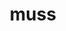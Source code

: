 ---
category: 4-letters
denotation: null
name: muss
reference_link: https://www.etymonline.com/word/muss
root_language: null
root_name: null
title: muss
type: free
word_sums:
- respelling: muss
  sum: 'Muss + '
---